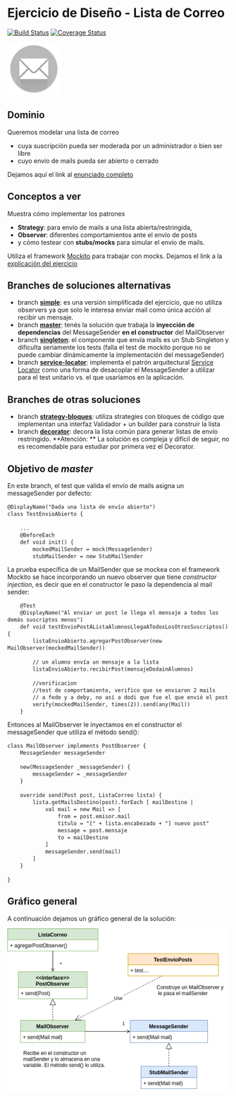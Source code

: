 
# Ejercicio de Diseño - Lista de Correo

[![Build Status](https://travis-ci.org/uqbar-project/eg-lista-correo-xtend.svg?branch=master)](https://travis-ci.org/uqbar-project/eg-lista-correo-xtend) [![Coverage Status](https://coveralls.io/repos/github/uqbar-project/eg-lista-correo-xtend/badge.svg?branch=master&service=github)](https://coveralls.io/github/uqbar-project/eg-lista-correo-xtend?branch=master&service=github) 

<img src="images/mailList.png" height="120px" width="120px"/>

## Dominio
Queremos modelar una lista de correo

* cuya suscripción pueda ser moderada por un administrador o bien ser libre
* cuyo envío de mails pueda ser abierto o cerrado

Dejamos aquí el link al [enunciado completo](https://docs.google.com/document/d/1o0Bc2Az38ii7YzbsDVX-v8bu3-eBbIdsJqKABMArqv0/edit?usp=sharing)

## Conceptos a ver

Muestra cómo implementar los patrones 

* **Strategy**: para envío de mails a una lista abierta/restringida, 
* **Observer**: diferentes comportamientos ante el envío de posts
* y cómo testear con **stubs/mocks** para simular el envío de mails. 

Utiliza el framework [Mockito](http://site.mockito.org/) para trabajar con mocks. Dejamos el link a la [explicación del ejercicio](https://docs.google.com/document/d/1aw8p79d78zos47ommvwZw6fIkHH_Qx_SBfwU3yfJ96k/edit)

## Branches de soluciones alternativas

* branch [__simple__](https://github.com/uqbar-project/eg-lista-correo-xtend/tree/simple): es una versión simplificada del ejercicio, que no utiliza observers ya que solo le interesa enviar mail como única acción al recibir un mensaje.
* branch [__master__](https://github.com/uqbar-project/eg-lista-correo-xtend/): tenés la solución que trabaja la **inyección de dependencias** del MessageSender **en el constructor** del MailObserver
* branch [__singleton__](https://github.com/uqbar-project/eg-lista-correo-xtend/tree/singleton): el componente que envía mails es un Stub Singleton y dificulta seriamente los tests (falla el test de mockito porque no se puede cambiar dinámicamente la implementación del messageSender)
* branch [__service-locator__](https://github.com/uqbar-project/eg-lista-correo-xtend/tree/service-locator): implementa el patrón arquitectural [Service Locator](https://en.wikipedia.org/wiki/Service_locator_pattern) como una forma de desacoplar el MessageSender a utilizar para el test unitario vs. el que usaríamos en la aplicación.

## Branches de otras soluciones
* branch [__strategy-bloques__](https://github.com/uqbar-project/eg-lista-correo-xtend/tree/strategy-bloques): utiliza strategies con bloques de código que implementan una interfaz Validador + un builder para construir la lista
* branch [__decorator__](https://github.com/uqbar-project/eg-lista-correo-xtend/tree/decorator): decora la lista común para generar listas de envío restringido. **Atención: ** La solución es compleja y difícil de seguir, no es recomendable para estudiar por primera vez el Decorator.

## Objetivo de _master_

En este branch, el test que valida el envío de mails asigna un messageSender por defecto:

```xtend
@DisplayName("Dada una lista de envío abierto")
class TestEnvioAbierto {

	...
	@BeforeEach
	def void init() {
		mockedMailSender = mock(MessageSender)
		stubMailSender = new StubMailSender
```

La prueba específica de un MailSender que se mockea con el framework Mockito se hace incorporando un nuevo observer que tiene _constructor injection_, es decir que en el constructor le paso la dependencia al mail sender:

```xtend
	@Test
	@DisplayName("Al enviar un post le llega el mensaje a todos los demás suscriptos menos")
	def void testEnvioPostAListaAlumnosLlegaATodosLosOtrosSuscriptos() {
		listaEnvioAbierto.agregarPostObserver(new MailObserver(mockedMailSender))

		// un alumno envía un mensaje a la lista
		listaEnvioAbierto.recibirPost(mensajeDodainAlumnos)

		//verificacion
		//test de comportamiento, verifico que se enviaron 2 mails 
		// a fede y a deby, no así a dodi que fue el que envió el post
		verify(mockedMailSender, times(2)).send(any(Mail))
	}
```

Entonces al MailObserver le inyectamos en el constructor el messageSender que utiliza el método send():

```xtend
class MailObserver implements PostObserver {
	MessageSender messageSender

	new(MessageSender _messageSender) {
		messageSender = _messageSender
	}

	override send(Post post, ListaCorreo lista) {
		lista.getMailsDestino(post).forEach [ mailDestino |
			val mail = new Mail => [
				from = post.emisor.mail
				titulo = "[" + lista.encabezado + "] nuevo post"
				message = post.mensaje
				to = mailDestino
			]
			messageSender.send(mail)
		]
	}

}
```

## Gráfico general

A continuación dejamos un gráfico general de la solución:

![imagen](images/DI-ConstructorInjection.png)

